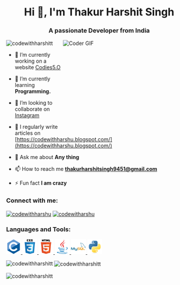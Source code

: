 <h1 align="center">Hi 👋, I'm Thakur Harshit Singh</h1>
<h3 align="center">A passionate Developer from India</h3>
<img align="right" alt="Coder GIF" height=250 width=350 src="https://miro.medium.com/max/1360/0*7Q3yvSIv_t0ioJ-Z.gif" />

<p align="left"> <img src="https://komarev.com/ghpvc/?username=codewithharshitt&label=Profile%20views&color=0e75b6&style=flat" alt="codewithharshitt" /> </p>

- 🔭 I’m currently working on a website [Codies5.O](https://codewithharshu.odoo.com/)

- 🌱 I’m currently learning **Programming.**

- 👯 I’m looking to collaborate on [Instagram](https://www.instagram.com/codewithharshu?igsh=NThiYjN1NjJ2OG5q)

- 📝 I regularly write articles on [https://codewithharshu.blogspot.com/](https://codewithharshu.blogspot.com/)

- 💬 Ask me about **Any thing**

- 📫 How to reach me **thakurharshitsingh9451@gmail.com**

- ⚡ Fun fact **I am crazy**

<h3 align="left">Connect with me:</h3>
<p align="left">
<a href="https://codepen.io/codewithharshu" target="blank"><img align="center" src="https://raw.githubusercontent.com/rahuldkjain/github-profile-readme-generator/master/src/images/icons/Social/codepen.svg" alt="codewithharshu" height="30" width="40" /></a>
<a href="https://instagram.com/codewitharshu" target="blank"><img align="center" src="https://raw.githubusercontent.com/rahuldkjain/github-profile-readme-generator/master/src/images/icons/Social/instagram.svg" alt="codewitharshu" height="30" width="40" /></a>
</p>

<h3 align="left">Languages and Tools:</h3>
<p align="left"> <a href="https://www.cprogramming.com/" target="_blank" rel="noreferrer"> <img src="https://raw.githubusercontent.com/devicons/devicon/master/icons/c/c-original.svg" alt="c" width="40" height="40"/> </a> <a href="https://www.w3schools.com/css/" target="_blank" rel="noreferrer"> <img src="https://raw.githubusercontent.com/devicons/devicon/master/icons/css3/css3-original-wordmark.svg" alt="css3" width="40" height="40"/> </a> <a href="https://www.w3.org/html/" target="_blank" rel="noreferrer"> <img src="https://raw.githubusercontent.com/devicons/devicon/master/icons/html5/html5-original-wordmark.svg" alt="html5" width="40" height="40"/> </a> <a href="https://www.java.com" target="_blank" rel="noreferrer"> <img src="https://raw.githubusercontent.com/devicons/devicon/master/icons/java/java-original.svg" alt="java" width="40" height="40"/> </a> <a href="https://www.mysql.com/" target="_blank" rel="noreferrer"> <img src="https://raw.githubusercontent.com/devicons/devicon/master/icons/mysql/mysql-original-wordmark.svg" alt="mysql" width="40" height="40"/> </a> <a href="https://www.python.org" target="_blank" rel="noreferrer"> <img src="https://raw.githubusercontent.com/devicons/devicon/master/icons/python/python-original.svg" alt="python" width="40" height="40"/> </a> </p>

<p><img align="left" src="https://github-readme-stats.vercel.app/api/top-langs?username=codewithharshitt&show_icons=true&locale=en&layout=compact" alt="codewithharshitt" /></p>

<p>&nbsp;<img align="center" src="https://github-readme-stats.vercel.app/api?username=codewithharshitt&show_icons=true&locale=en" alt="codewithharshitt" /></p>

<p><img align="center" src="https://github-readme-streak-stats.herokuapp.com/?user=codewithharshitt&" alt="codewithharshitt" /></p>
